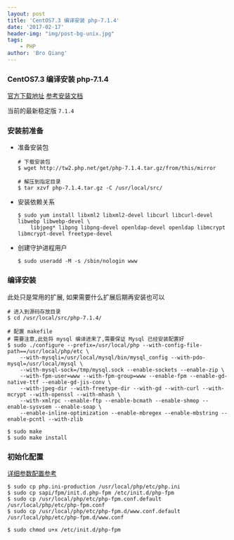 ```yaml
---
layout: post
title: 'CentOS7.3 编译安装 php-7.1.4'
date: '2017-02-17'
header-img: "img/post-bg-unix.jpg"
tags:
    - PHP
author: 'Bro Qiang'
---
```


### CentOS7.3 编译安装 php-7.1.4

[官方下载地址](http://php.net/downloads.php) 
[参考安装文档](http://php.net/manual/zh/install.fpm.install.php)

当前的最新稳定版 `7.1.4`

### 安装前准备

- 准备安装包

    ```shell
    # 下载安装包
    $ wget http://tw2.php.net/get/php-7.1.4.tar.gz/from/this/mirror
    
    # 解压到指定目录
    $ tar xzvf php-7.1.4.tar.gz -C /usr/local/src/
    ```

- 安装依赖关系

    ```shell
    $ sudo yum install libxml2 libxml2-devel libcurl libcurl-devel libwebp libwebp-devel \
        libjpeg* libpng libpng-devel openldap-devel openldap libmcrypt libmcrypt-devel freetype-devel
    ```

- 创建守护进程用户

    ```shell
    $ sudo useradd -M -s /sbin/nologin www
    ```

### 编译安装

此处只是常用的扩展, 如果需要什么扩展后期再安装也可以

```shell
# 进入到源码存放目录
$ cd /usr/local/src/php-7.1.4/

# 配置 makefile
# 需要注意,此处将 mysql 编译进来了,需要保证 Mysql 已经安装配置好
$ sudo ./configure --prefix=/usr/local/php --with-config-file-path==/usr/local/php/etc \
    --with-mysqli=/usr/local/mysql/bin/mysql_config --with-pdo-mysql=/usr/local/mysql \
    --with-mysql-sock=/tmp/mysql.sock --enable-sockets --enable-zip \
    --with-fpm-user=www --with-fpm-group=www --enable-fpm --enable-gd-native-ttf --enable-gd-jis-conv \
    --with-jpeg-dir --with-freetype-dir --with-gd --with-curl --with-mcrypt --with-openssl --with-mhash \
    --with-xmlrpc --enable-ftp --enable-bcmath --enable-shmop --enable-sysvsem --enable-soap \
    --enable-inline-optimization --enable-mbregex --enable-mbstring --enable-pcntl --with-zlib

$ sudo make
$ sudo make install
```

### 初始化配置

[详细参数配置参考](http://php.net/manual/zh/install.fpm.configuration.php)

```shell
$ sudo cp php.ini-production /usr/local/php/etc/php.ini
$ sudo cp sapi/fpm/init.d.php-fpm /etc/init.d/php-fpm
$ sudo cp /usr/local/php/etc/php-fpm.conf.default /usr/local/php/etc/php-fpm.conf
$ sudo cp /usr/local/php/etc/php-fpm.d/www.conf.default /usr/local/php/etc/php-fpm.d/www.conf

$ sudo chmod u+x /etc/init.d/php-fpm
```

